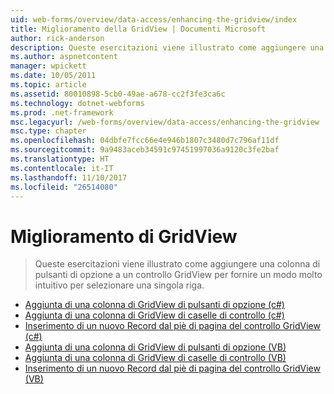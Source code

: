 ```yaml
---
uid: web-forms/overview/data-access/enhancing-the-gridview/index
title: Miglioramento della GridView | Documenti Microsoft
author: rick-anderson
description: Queste esercitazioni viene illustrato come aggiungere una colonna di pulsanti di opzione a un controllo GridView per fornire un modo molto intuitivo per selezionare una singola riga.
ms.author: aspnetcontent
manager: wpickett
ms.date: 10/05/2011
ms.topic: article
ms.assetid: 80010898-5cb0-49ae-a678-cc2f3fe3ca6c
ms.technology: dotnet-webforms
ms.prod: .net-framework
msc.legacyurl: /web-forms/overview/data-access/enhancing-the-gridview
msc.type: chapter
ms.openlocfilehash: 04dbfe7fcc66e4e946b1807c3480d7c796af11df
ms.sourcegitcommit: 9a9483aceb34591c97451997036a9120c3fe2baf
ms.translationtype: HT
ms.contentlocale: it-IT
ms.lasthandoff: 11/10/2017
ms.locfileid: "26514080"
---
```

<a name="enhancing-the-gridview"></a>Miglioramento di GridView
====================
> Queste esercitazioni viene illustrato come aggiungere una colonna di pulsanti di opzione a un controllo GridView per fornire un modo molto intuitivo per selezionare una singola riga.


- [Aggiunta di una colonna di GridView di pulsanti di opzione (c#)](adding-a-gridview-column-of-radio-buttons-cs.md)
- [Aggiunta di una colonna di GridView di caselle di controllo (c#)](adding-a-gridview-column-of-checkboxes-cs.md)
- [Inserimento di un nuovo Record dal piè di pagina del controllo GridView (c#)](inserting-a-new-record-from-the-gridview-s-footer-cs.md)
- [Aggiunta di una colonna di GridView di pulsanti di opzione (VB)](adding-a-gridview-column-of-radio-buttons-vb.md)
- [Aggiunta di una colonna di GridView di caselle di controllo (VB)](adding-a-gridview-column-of-checkboxes-vb.md)
- [Inserimento di un nuovo Record dal piè di pagina del controllo GridView (VB)](inserting-a-new-record-from-the-gridview-s-footer-vb.md)
